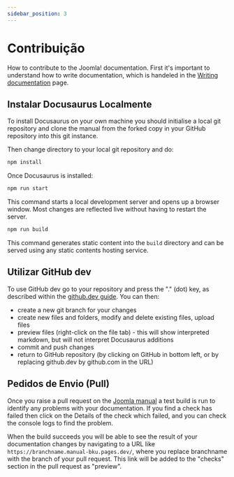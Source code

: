```yaml
---
sidebar_position: 3
---
```


Contribuição
============

How to contribute to the Joomla! documentation. First it's important to understand how to write documentation,
which is handeled in the [Writing documentation](./writing.md) page.

## Instalar Docusaurus Localmente

To install Docusaurus on your own machine you should initialise a local git repository and clone the manual from the
forked copy in your GitHub repository into this git instance.

Then change directory to your local git repository and do:

```bash
npm install
```

Once Docusaurus is installed:

```bash
npm run start
```

This command starts a local development server and opens up a browser window.
Most changes are reflected live without having to restart the server.

```bash
npm run build
```

This command generates static content into the `build` directory and can be served using any static contents hosting service.

## Utilizar GitHub dev

To use GitHub dev go to your repository and press the "." (dot) key, as described within the
[github.dev guide](https://docs.github.com/en/codespaces/the-githubdev-web-based-editor). You can then:

- create a new git branch for your changes
- create new files and folders, modify and delete existing files, upload files
- preview files (right-click on the file tab) - this will show interpreted markdown, but will not interpret Docusaurus additions
- commit and push changes
- return to GitHub repository (by clicking on GitHub in bottom left, or by replacing github.dev by github.com in the URL)

## Pedidos de Envio (Pull)

Once you raise a pull request on the [Joomla manual](https://github.com/joomla/Manual) a test build is run to identify
any problems with your documentation. If you find a check has failed then click on the Details of the check which failed,
and you can check the console logs to find the problem.

When the build succeeds you will be able to see the result of your documentation changes by navigating to a
URL like `https://branchname.manual-bku.pages.dev/`, where you replace branchname with the branch of your pull request.
This link will be added to the "checks" section in the pull request as "preview". 
